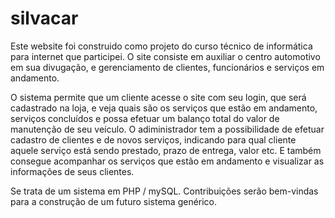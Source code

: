 # silvacar


Este website foi construido como projeto do curso técnico de informática para internet que participei.
O site consiste em auxiliar o centro automotivo em sua divugação, e gerenciamento de clientes, funcionários e serviços em andamento.





O sistema permite que um cliente acesse o site com seu login, que será cadastrado na loja, e veja quais são os serviços que estão em andamento, serviços concluídos e possa efetuar um balanço total do valor de manutenção de seu veículo.
O adiministrador tem a possibilidade de efetuar cadastro de clientes e de novos serviços, indicando para qual cliente aquele serviço está sendo prestado, prazo de entrega, valor etc. E também consegue acompanhar os serviços que estão em andamento e visualizar as informações de seus clientes.





Se trata de um sistema em PHP / mySQL. Contribuições serão bem-vindas para a construção de um futuro sistema genérico.